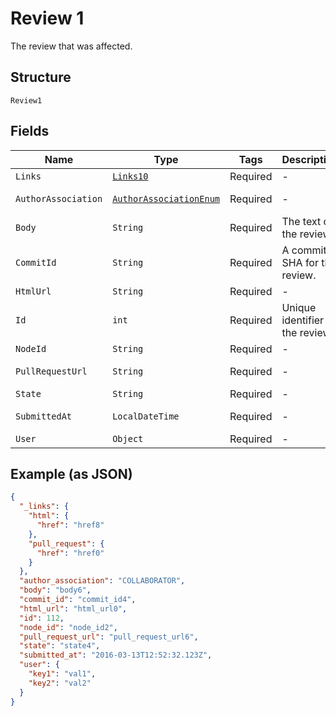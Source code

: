 
# Review 1

The review that was affected.

## Structure

`Review1`

## Fields

| Name | Type | Tags | Description | Getter | Setter |
|  --- | --- | --- | --- | --- | --- |
| `Links` | [`Links10`](../../doc/models/links-10.md) | Required | - | Links10 getLinks() | setLinks(Links10 links) |
| `AuthorAssociation` | [`AuthorAssociationEnum`](../../doc/models/author-association-enum.md) | Required | - | AuthorAssociationEnum getAuthorAssociation() | setAuthorAssociation(AuthorAssociationEnum authorAssociation) |
| `Body` | `String` | Required | The text of the review. | String getBody() | setBody(String body) |
| `CommitId` | `String` | Required | A commit SHA for the review. | String getCommitId() | setCommitId(String commitId) |
| `HtmlUrl` | `String` | Required | - | String getHtmlUrl() | setHtmlUrl(String htmlUrl) |
| `Id` | `int` | Required | Unique identifier of the review | int getId() | setId(int id) |
| `NodeId` | `String` | Required | - | String getNodeId() | setNodeId(String nodeId) |
| `PullRequestUrl` | `String` | Required | - | String getPullRequestUrl() | setPullRequestUrl(String pullRequestUrl) |
| `State` | `String` | Required | - | String getState() | setState(String state) |
| `SubmittedAt` | `LocalDateTime` | Required | - | LocalDateTime getSubmittedAt() | setSubmittedAt(LocalDateTime submittedAt) |
| `User` | `Object` | Required | - | Object getUser() | setUser(Object user) |

## Example (as JSON)

```json
{
  "_links": {
    "html": {
      "href": "href8"
    },
    "pull_request": {
      "href": "href0"
    }
  },
  "author_association": "COLLABORATOR",
  "body": "body6",
  "commit_id": "commit_id4",
  "html_url": "html_url0",
  "id": 112,
  "node_id": "node_id2",
  "pull_request_url": "pull_request_url6",
  "state": "state4",
  "submitted_at": "2016-03-13T12:52:32.123Z",
  "user": {
    "key1": "val1",
    "key2": "val2"
  }
}
```

